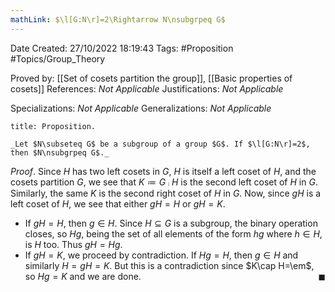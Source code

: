 ```yaml
---
mathLink: $\l[G:N\r]=2\Rightarrow N\nsubgrpeq G$
---
```


<div class="topSpace"></div>

Date Created: 27/10/2022 18:19:43
Tags: #Proposition #Topics/Group_Theory

Proved by: [[Set of cosets partition the group]], [[Basic properties of cosets]]
References: _Not Applicable_
Justifications: _Not Applicable_

Specializations: _Not Applicable_
Generalizations: _Not Applicable_

``` ad-Proposition
title: Proposition.

_Let $N\subseteq G$ be a subgroup of a group $G$. If $\l[G:N\r]=2$, then $N\nsubgrpeq G$._

```

_Proof_. Since $H$ has two left cosets in $G$, $H$ is itself a left coset of $H$, and the cosets partition $G$, we see that $K\coloneqq G\comp H$ is the second left coset of $H$ in $G$. Similarly, the same $K$ is the second right coset of $H$ in $G$. Now, since $gH$ is a left coset of $H$, we see that either $gH=H$ or $gH=K$.
* If $gH=H$, then $g\in H$. Since $H\subseteq G$ is a subgroup, the binary operation closes, so $Hg$, being the set of all elements of the form $hg$ where $h\in H$, is $H$ too. Thus $gH=Hg$.
* If $gH=K$, we proceed by contradiction. If $Hg=H$, then $g\in H$ and similarly $H=gH=K$. But this is a contradiction since $K\cap H=\em$, so $Hg=K$ and we are done.<span style="float:right;">$\blacksquare$</span>
